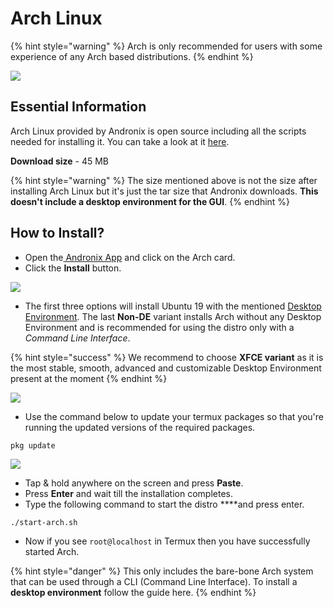# Arch Linux

{% hint style="warning" %}
Arch is only recommended for users with some experience of any Arch based distributions.
{% endhint %}

![](../../.gitbook/assets/arch_banner.png)

## Essential Information

Arch Linux provided by Andronix is open source including all the scripts needed for installing it. You can take a look at it [here](https://github.com/AndronixApp/AndronixOrigin).

**Download size** - 45 MB

{% hint style="warning" %}
The size mentioned above is not the size after installing Arch Linux but it's just the tar size that Andronix downloads. **This doesn't include a desktop environment for the GUI**.
{% endhint %}

## How to Install?

* Open the[ Andronix App](https://andronix.app/) and click on the Arch card.
* Click the **Install** button.

![](../../.gitbook/assets/arch.png)

* The first three options will install Ubuntu 19 with the mentioned [Desktop Environment](https://en.wikipedia.org/wiki/Desktop_environment). The last **Non-DE** variant installs Arch without any Desktop Environment and is recommended for using the distro only with a _Command Line Interface_.

{% hint style="success" %}
We recommend to choose **XFCE variant** as it is the most stable, smooth, advanced and customizable Desktop Environment present at the moment
{% endhint %}

![](../../.gitbook/assets/arch_inst.png)

* Use the command below to update your termux packages so that you're running the updated versions of the required packages.

```text
pkg update
```

![](../../.gitbook/assets/termux-1.png)

* Tap & hold anywhere on the screen and press **Paste**.
* Press **Enter** and wait till the installation completes. 
* Type the following command to start the distro ****and press enter.

```text
./start-arch.sh
```

* Now if you see `root@localhost` in Termux then you have successfully started Arch.

{% hint style="danger" %}
This only includes the bare-bone Arch system that can be used through a CLI \(Command Line Interface\). To install a **desktop environment** follow the guide here.
{% endhint %}

